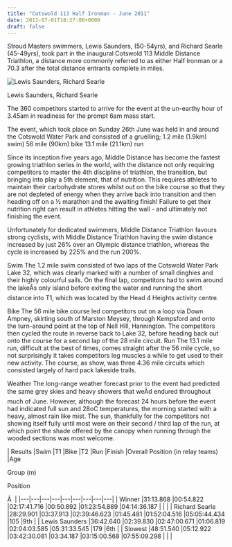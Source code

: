 ```yaml
---
title: "Cotswold 113 Half Ironman - June 2011"
date: 2011-07-01T18:27:00+0000
draft: false
---
```

Stroud Masters swimmers, Lewis Saunders, (50-54yrs), and Richard Searle (45-49yrs), took part in the inaugural Cotswold 113 Middle Distance Triathlon, a distance more commonly referred to as either Half Ironman or a 70.3 after the total distance entrants complete in miles.



![Lewis Saunders, Richard Searle](/images/2015/01/cotswold113.jpg)

 Lewis Saunders, Richard Searle

The 360 competitors started to arrive for the event at the un-earthy hour of 3.45am in readiness for the prompt 6am mass start.

The event, which took place on Sunday 26th June was held in and around the Cotswold Water Park and consisted of a gruelling;
1.2 mile (1.9km) swim)
56 mile (90km) bike
13.1 mile (21.1km) run

Since its inception five years ago, Middle Distance has become the fastest growing triathlon series in the world, with the distance not only requiring competitors to master the 4th discipline of triathlon, the transition, but bringing into play a 5th element, that of nutrition. This requires athletes to maintain their carbohydrate stores whilst out on the bike course so that they are not depleted of energy when they arrive back into transition and then heading off on a ½ marathon and the awaiting finish! Failure to get their nutrition right can result in athletes hitting the wall - and ultimately not finishing the event.

Unfortunately for dedicated swimmers, Middle Distance Triathlon favours strong cyclists, with Middle Distance Triathlon having the swim distance increased by just 26% over an Olympic distance triathlon, whereas the cycle is increased by 225% and the run 200%.

Swim
The 1.2 mile swim consisted of two laps of the Cotswold Water Park Lake 32, which was clearly marked with a number of small dinghies and their highly colourful sails. On the final lap, competitors had to swim around the lakeÃs only island before exiting the water and running the short distance into T1, which was located by the Head 4 Heights activity centre.

Bike
The 56 mile bike course led competitors out on a loop via Down Ampney, skirting south of Marston Meysey, through Kempsford and onto the turn-around point at the top of Nell Hill, Hannington. The competitors then cycled the route in reverse back to Lake 32, before heading back out onto the course for a second lap of the 28 mile circuit.
Run
The 13.1 mile run, difficult at the best of times, comes straight after the 56 mile cycle, so not surprisingly it takes competitors leg muscles a while to get used to their new activity. The course, as show, was three 4.36 mile circuits which consisted largely of hard pack lakeside trails.

Weather
The long-range weather forecast prior to the event had predicted the same grey skies and heavy showers that weÃd endured throughout much of June. However, although the forecast 24 hours before the event had indicated full sun and 28oC temperatures, the morning started with a heavy, almost rain like mist. The sun, thankfully for the competitors not showing itself fully until most were on their second / third lap of the run, at which point the shade offered by the canopy when running through the wooded sections was most welcome.


| Results |Swim |T1 |Bike |T2 |Run |Finish |Overall Position (in relay teams) |Age

Group (m)

Position

Â  |
|---|---|---|---|---|---|---|---|---|
| Winner |31:13.868 |00:54.822 |02:17:41.716 |00:50.892 |01:23:54.889 |04:14:36.187 | | |
| Richard Searle |28:29.901 |03:37.913 |02:39:46.623 |01:45.481 |01:52:04.516 |05:05:44.434 |105 |9th |
| Lewis Saunders |36:42.640 |02:39.830 |02:47:00.671 |01:06.819 |02:04:03.585 |05:31:33.545 |179 |6th |
| Slowest |48:51.540 |05:12.922 |03:42:30.081 |03:34.187 |03:15:00.568 |07:55:09.298 | | |

